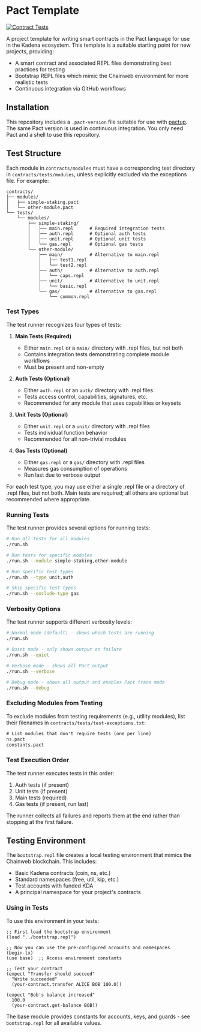 # Pact Template

[![Contract Tests](https://github.com/thomashoneyman/pact-template/actions/workflows/pact.yaml/badge.svg)](https://github.com/thomashoneyman/pact-template/actions/workflows/pact.yaml)

A project template for writing smart contracts in the Pact language for use in the Kadena ecosystem. This template is a suitable starting point for new projects, providing:

* A smart contract and associated REPL files demonstrating best practices for testing
* Bootstrap REPL files which mimic the Chainweb environment for more realistic tests
* Continuous integration via GitHub workflows

## Installation

This repository includes a `.pact-version` file suitable for use with [pactup](https://github.com/kadena-community/pactup). The same Pact version is used in continuous integration. You only need Pact and a shell to use this repository.

## Test Structure

Each module in `contracts/modules` must have a corresponding test directory in `contracts/tests/modules`, unless explicitly excluded via the exceptions file. For example:

```
contracts/
├── modules/
│   ├── simple-staking.pact
│   └── other-module.pact
└── tests/
    └── modules/
        ├── simple-staking/
        │   ├── main.repl      # Required integration tests
        │   ├── auth.repl      # Optional auth tests
        │   ├── unit.repl      # Optional unit tests
        │   └── gas.repl       # Optional gas tests
        └── other-module/
            ├── main/          # Alternative to main.repl
            │   ├── test1.repl
            │   └── test2.repl
            ├── auth/          # Alternative to auth.repl
            │   └── caps.repl
            ├── unit/          # Alternative to unit.repl
            │   └── basic.repl
            └── gas/           # Alternative to gas.repl
                └── common.repl
```

### Test Types

The test runner recognizes four types of tests:

1. **Main Tests (Required)**
   - Either `main.repl` or a `main/` directory with .repl files, but not both
   - Contains integration tests demonstrating complete module workflows
   - Must be present and non-empty

2. **Auth Tests (Optional)**
   - Either `auth.repl` or an `auth/` directory with .repl files
   - Tests access control, capabilities, signatures, etc.
   - Recommended for any module that uses capabilities or keysets

3. **Unit Tests (Optional)**
   - Either `unit.repl` or a `unit/` directory with .repl files
   - Tests individual function behavior
   - Recommended for all non-trivial modules

4. **Gas Tests (Optional)**
   - Either `gas.repl` or a `gas/` directory with .repl files
   - Measures gas consumption of operations
   - Run last due to verbose output

For each test type, you may use either a single .repl file or a directory of .repl files, but not both. Main tests are required; all others are optional but recommended where appropriate.

### Running Tests

The test runner provides several options for running tests:

```bash
# Run all tests for all modules
./run.sh

# Run tests for specific modules
./run.sh --module simple-staking,other-module

# Run specific test types
./run.sh --type unit,auth

# Skip specific test types
./run.sh --exclude-type gas
```

### Verbosity Options

The test runner supports different verbosity levels:

```bash
# Normal mode (default) - shows which tests are running
./run.sh

# Quiet mode - only shows output on failure
./run.sh --quiet

# Verbose mode - shows all Pact output
./run.sh --verbose

# Debug mode - shows all output and enables Pact trace mode
./run.sh --debug
```

### Excluding Modules from Testing

To exclude modules from testing requirements (e.g., utility modules), list their filenames in `contracts/tests/test-exceptions.txt`:

```txt
# List modules that don't require tests (one per line)
ns.pact
constants.pact
```

### Test Execution Order

The test runner executes tests in this order:

1. Auth tests (if present)
2. Unit tests (if present)
3. Main tests (required)
4. Gas tests (if present, run last)

The runner collects all failures and reports them at the end rather than stopping at the first failure.

## Testing Environment

The `bootstrap.repl` file creates a local testing environment that mimics the Chainweb blockchain. This includes:

- Basic Kadena contracts (coin, ns, etc.)
- Standard namespaces (free, util, kip, etc.)
- Test accounts with funded KDA
- A principal namespace for your project's contracts

### Using in Tests

To use this environment in your tests:

```repl
;; First load the bootstrap environment
(load "../bootstrap.repl")

;; Now you can use the pre-configured accounts and namespaces
(begin-tx)
(use base)  ;; Access environment constants

;; Test your contract
(expect "Transfer should succeed"
  "Write succeeded"
  (your-contract.transfer ALICE BOB 100.0))

(expect "Bob's balance increased"
  100.0
  (your-contract.get-balance BOB))
```

The base module provides constants for accounts, keys, and guards - see `bootstrap.repl` for all available values.
